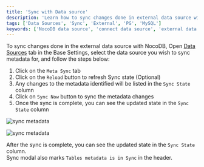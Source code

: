 ```yaml
---
title: 'Sync with Data source'
description: 'Learn how to sync changes done in external data source with NocoDB.'
tags: ['Data Sources', 'Sync', 'External', 'PG', 'MySQL']
keywords: ['NocoDB data source', 'connect data source', 'external data source', 'PG data source', 'MySQL data source']
---
```


To sync changes done in the external data source with NocoDB, Open [Data Sources](010.data-source-overview.md#accessing-data-sources) tab in the Base Settings, select the data source you wish to sync metadata for, and follow the steps below:

1. Click on the `Meta Sync` tab
2. Click on the `Reload` button to refresh Sync state (Optional)
3. Any changes to the metadata identified will be listed in the `Sync State` column
4. Click on `Sync Now` button to sync the metadata changes
5. Once the sync is complete, you can see the updated state in the `Sync State` column
  
![sync metadata](/img/v2/data-source/data-source-meta-sync-1.png)  
  
![sync metadata](/img/v2/data-source/data-source-meta-sync-2.png)

After the sync is complete, you can see the updated state in the `Sync State` column.  
Sync modal also marks `Tables metadata is in Sync` in the header.

